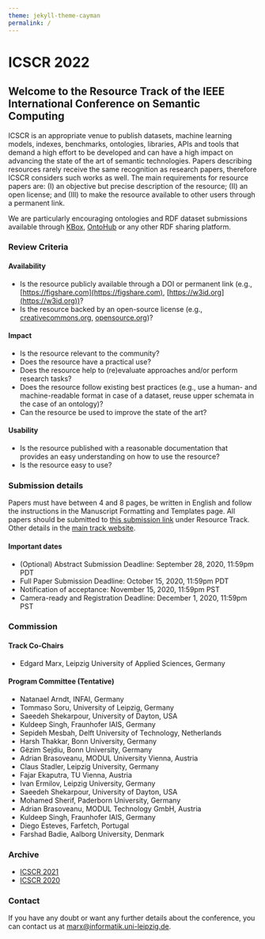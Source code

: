 ```yaml
---
theme: jekyll-theme-cayman
permalink: /
---
```


# ICSCR 2022

## Welcome to the Resource Track of the IEEE International Conference on Semantic Computing

ICSCR is an appropriate venue to publish datasets, machine learning models, indexes, benchmarks, ontologies, libraries, APIs and tools that demand a high effort to be developed and can have a high impact on advancing the state of the art of semantic technologies.
Papers describing resources rarely receive the same recognition as research papers, therefore ICSCR considers such works as well. The main requirements for resource papers are: (I) an objective but precise description of the resource; (II) an open license; and (III) to make the resource available to other users through a permanent link.

We are particularly encouraging ontologies and RDF dataset submissions available through [KBox](https://github.com/AKSW/KBox), [OntoHub](https://ontohub.org/) or any other RDF sharing platform.

### Review Criteria

#### Availability
* Is the resource publicly available through a DOI or permanent link (e.g., [https://figshare.com](https://figshare.com), [https://w3id.org](https://w3id.org))?
* Is the resource backed by an open-source license (e.g., [creativecommons.org](https://creativecommons.org), [opensource.org](https://opensource.org))?

#### Impact
* Is the resource relevant to the community?
* Does the resource have a practical use?
* Does the resource help to (re)evaluate approaches and/or perform research tasks?
* Does the resource follow existing best practices (e.g., use a human- and machine-readable format in case of a dataset, reuse upper schemata in the case of an ontology)?
* Can the resource be used to improve the state of the art?
 
#### Usability
* Is the resource published with a reasonable documentation that provides an easy understanding on how to use the resource?
* Is the resource easy to use?

### Submission details
Papers must have between 4 and 8 pages, be written in English and follow the instructions in the Manuscript Formatting and Templates page.
All papers should be submitted to [this submission link](https://easychair.org/conferences/?conf=icsc2022) under Resource Track. Other details in the [main track website](https://www.ieee-icsc.org/).

#### Important dates
* (Optional) Abstract Submission Deadline: September 28, 2020, 11:59pm PDT
* Full Paper Submission Deadline: October 15, 2020, 11:59pm PDT
* Notification of acceptance: November 15, 2020, 11:59pm PST
* Camera-ready and Registration Deadline: December 1, 2020, 11:59pm PST

### Commission
#### Track Co-Chairs
* Edgard Marx, Leipzig University of Applied Sciences, Germany

#### Program Committee (Tentative)
* Natanael Arndt, INFAI, Germany
* Tommaso Soru, University of Leipzig, Germany
* Saeedeh Shekarpour, University of Dayton, USA
* Kuldeep Singh, Fraunhofer IAIS, Germany
* Sepideh Mesbah, Delft University of Technology, Netherlands
* Harsh Thakkar, Bonn University, Germany
* Gëzim Sejdiu, Bonn University, Germany
* Adrian Brasoveanu, MODUL University Vienna, Austria
* Claus Stadler, Leipzig University, Germany
* Fajar Ekaputra, TU Vienna, Austria
* Ivan Ermilov, Leipzig University, Germany
* Saeedeh Shekarpour, University of Dayton, USA
* Mohamed Sherif, Paderborn University, Germany
* Adrian Brasoveanu, MODUL Technology GmbH, Austria
* Kuldeep Singh, Fraunhofer IAIS, Germany
* Diego Esteves, Farfetch, Portugal
* Farshad Badie, Aalborg University, Denmark

### Archive

* [ICSCR 2021](./2021/)
* [ICSCR 2020](./2020/)

### Contact
If you have any doubt or want any further details about the conference, you can contact us at [marx@informatik.uni-leipzig.de](mailto:marx@informatik.uni-leipzig.de).
